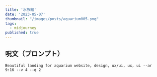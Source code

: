 ```yaml
---
title: '水族館'
date: '2023-05-07'
thumbnail: "/images/posts/aquarium005.png"
tags:
  - midjourney
published: true
---
```


## 呪文（プロンプト）
```
Beautiful landing for aquarium website, design, ux/ui, ux, ui --ar 9:16 --v 4 --q 2
```